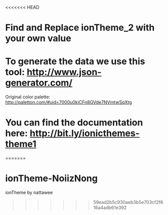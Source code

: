 <<<<<<< HEAD
# Find and Replace ionTheme_2 with your own value
# To generate the data we use this tool: http://www.json-generator.com/

Original color palette: http://paletton.com/#uid=7000u0kiCFn8GVde7NVmtwSqXtg

# You can find the documentation here: http://bit.ly/ionicthemes-theme1
=======
# ionTheme-NoiizNong
ionTheme by nattawee
>>>>>>> 59ead2b5c930aeb3b5e703cf2f616a4adb61e392
